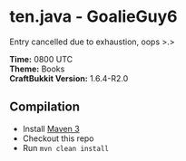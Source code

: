 ten.java - GoalieGuy6
=====================

Entry cancelled due to exhaustion, oops >.>

**Time:** 0800 UTC<br>
**Theme:** Books<br>
**CraftBukkit Version:** 1.6.4-R2.0

Compilation
-----------
* Install [Maven 3](http://maven.apache.org/download.cgi)
* Checkout this repo
* Run `mvn clean install`
